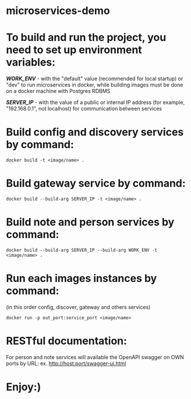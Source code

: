 # microservices-demo

# To build and run the project, you need to set up environment variables: 

**_WORK_ENV_** - with the "default" value (recommended for local startup)
or "dev" to run microservices in docker, while building images must be done on a docker machine with Postgres RDBMS

**_SERVER_IP_** - with the value of a public or internal IP address (for example, "192.168.0.1", not localhost) for communication between services

# Build config and discovery services by command:
`docker build -t <image/name> .
`
# Build gateway service by command:
`docker build --build-arg SERVER_IP -t <image/name> .
`
# Build note and person services by command:
`docker build --build-arg SERVER_IP --build-arg WORK_ENV -t <image/name> .
`
# Run each images instances by command:
(in this order config, discover, gateway and others services)

`docker run -p out_port:service_port <image/name>
`

# RESTful documentation:
For person and note services will available the OpenAPI swagger on OWN ports by URL: ex. [http://host:port/swagger-ui.html]() 

# Enjoy:)